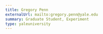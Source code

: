 ```yaml
---
title: Gregory Penn
externalUrl: mailto:gregory.penn@yale.edu 
summary: Graduate Student, Experiment
type: yaleuniversity
---
```

